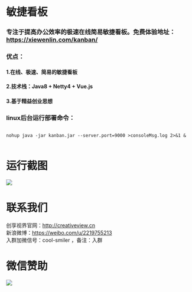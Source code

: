 # 敏捷看板
### 专注于提高办公效率的极速在线简易敏捷看板。免费体验地址：https://xiewenlin.com/kanban/ <br>
### 优点：<br>
#### 1.在线、极速、简易的敏捷看板<br>
#### 2.技术栈：Java8 + Netty4 + Vue.js<br>
#### 3.基于精益创业思想<br>
### linux后台运行部署命令：<br>
<code>
nohup java -jar kanban.jar --server.port=9000 >consoleMsg.log 2>&1 & <br>
</code>

# 运行截图
![](https://cdn.nlark.com/yuque/0/2019/png/195205/1561706889338-9b2e39d5-9b79-4b87-b4c3-1dc335a19740.png)

# 联系我们
创享视界官网：http://creativeview.cn<br>
新浪微博：https://weibo.com/u/2219755213<br>
入群加微信号：cool-smiler ，备注：入群<br>

# 微信赞助
![](https://cdn.nlark.com/yuque/0/2019/jpeg/195205/1561700740387-2fc811e5-60a7-4077-94c0-b0f70c07c6a6.jpeg?x-oss-process=image/resize,w_288)
